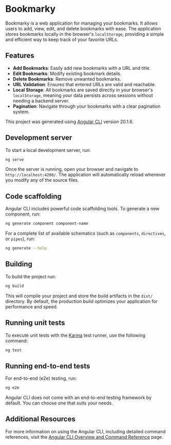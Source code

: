 # Bookmarky

Bookmarky is a web application for managing your bookmarks. It allows users to add, view, edit, and delete bookmarks with ease. The application stores bookmarks locally in the browser's `localStorage`, providing a simple and efficient way to keep track of your favorite URLs.

## Features

- **Add Bookmarks**: Easily add new bookmarks with a URL and title.
- **Edit Bookmarks**: Modify existing bookmark details.
- **Delete Bookmarks**: Remove unwanted bookmarks.
- **URL Validation**: Ensures that entered URLs are valid and reachable.
- **Local Storage**: All bookmarks are saved directly in your browser's `localStorage`, meaning your data persists across sessions without needing a backend server.
- **Pagination**: Navigate through your bookmarks with a clear pagination system.

This project was generated using [Angular CLI](https://github.com/angular/angular-cli) version 20.1.6.

## Development server

To start a local development server, run:

```bash
ng serve
```

Once the server is running, open your browser and navigate to `http://localhost:4200/`. The application will automatically reload whenever you modify any of the source files.

## Code scaffolding

Angular CLI includes powerful code scaffolding tools. To generate a new component, run:

```bash
ng generate component component-name
```

For a complete list of available schematics (such as `components`, `directives`, or `pipes`), run:

```bash
ng generate --help
```

## Building

To build the project run:

```bash
ng build
```

This will compile your project and store the build artifacts in the `dist/` directory. By default, the production build optimizes your application for performance and speed.

## Running unit tests

To execute unit tests with the [Karma](https://karma-runner.github.io) test runner, use the following command:

```bash
ng test
```

## Running end-to-end tests

For end-to-end (e2e) testing, run:

```bash
ng e2e
```

Angular CLI does not come with an end-to-end testing framework by default. You can choose one that suits your needs.

## Additional Resources

For more information on using the Angular CLI, including detailed command references, visit the [Angular CLI Overview and Command Reference](https://angular.dev/tools/cli) page.

